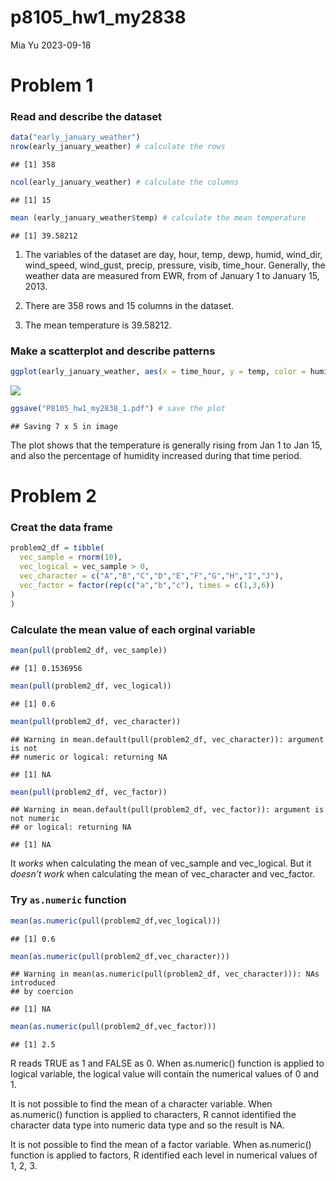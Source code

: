 p8105_hw1_my2838
================
Mia Yu
2023-09-18

# Problem 1

### Read and describe the dataset

``` r
data("early_january_weather")
nrow(early_january_weather) # calculate the rows
```

    ## [1] 358

``` r
ncol(early_january_weather) # calculate the columns 
```

    ## [1] 15

``` r
mean (early_january_weather$temp) # calculate the mean temperature
```

    ## [1] 39.58212

1.  The variables of the dataset are day, hour, temp, dewp, humid,
    wind_dir, wind_speed, wind_gust, precip, pressure, visib, time_hour.
    Generally, the weather data are measured from EWR, from of January 1
    to January 15, 2013.

2.  There are 358 rows and 15 columns in the dataset.

3.  The mean temperature is 39.58212.

### Make a scatterplot and describe patterns

``` r
ggplot(early_january_weather, aes(x = time_hour, y = temp, color = humid)) + geom_point() # creat the scatterplot
```

![](p8105_hw1_my2838_files/figure-gfm/unnamed-chunk-2-1.png)<!-- -->

``` r
ggsave("P8105_hw1_my2838_1.pdf") # save the plot
```

    ## Saving 7 x 5 in image

The plot shows that the temperature is generally rising from Jan 1 to
Jan 15, and also the percentage of humidity increased during that time
period.

# Problem 2

### Creat the data frame

``` r
problem2_df = tibble(
  vec_sample = rnorm(10),
  vec_logical = vec_sample > 0,
  vec_character = c("A","B","C","D","E","F","G","H","I","J"),
  vec_factor = factor(rep(c("a","b","c"), times = c(1,3,6))
)
)
```

### Calculate the mean value of each orginal variable

``` r
mean(pull(problem2_df, vec_sample))
```

    ## [1] 0.1536956

``` r
mean(pull(problem2_df, vec_logical))
```

    ## [1] 0.6

``` r
mean(pull(problem2_df, vec_character))
```

    ## Warning in mean.default(pull(problem2_df, vec_character)): argument is not
    ## numeric or logical: returning NA

    ## [1] NA

``` r
mean(pull(problem2_df, vec_factor))
```

    ## Warning in mean.default(pull(problem2_df, vec_factor)): argument is not numeric
    ## or logical: returning NA

    ## [1] NA

It *works* when calculating the mean of vec_sample and vec_logical. But
it *doesn’t work* when calculating the mean of vec_character and
vec_factor.

### Try `as.numeric` function

``` r
mean(as.numeric(pull(problem2_df,vec_logical)))
```

    ## [1] 0.6

``` r
mean(as.numeric(pull(problem2_df,vec_character)))
```

    ## Warning in mean(as.numeric(pull(problem2_df, vec_character))): NAs introduced
    ## by coercion

    ## [1] NA

``` r
mean(as.numeric(pull(problem2_df,vec_factor)))
```

    ## [1] 2.5

R reads TRUE as 1 and FALSE as 0. When as.numeric() function is applied
to logical variable, the logical value will contain the numerical values
of 0 and 1.

It is not possible to find the mean of a character variable. When
as.numeric() function is applied to characters, R cannot identified the
character data type into numeric data type and so the result is NA.

It is not possible to find the mean of a factor variable. When
as.numeric() function is applied to factors, R identified each level in
numerical values of 1, 2, 3.
